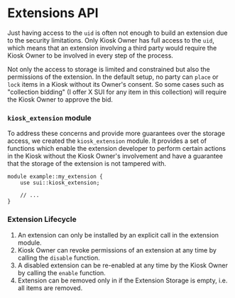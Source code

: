 # Extensions API

Just having access to the `uid` is often not enough to build an extension due to the security limitations. Only Kiosk Owner has full access to the `uid`, which means that an extension involving a third party would require the Kiosk Owner to be involved in every step of the process.

Not only the access to storage is limited and constrained but also the permissions of the extension. In the default setup, no party can `place` or `lock` items in a Kiosk without its Owner's consent. So some cases such as "collection bidding" (I offer X SUI for any item in this collection) will require the Kiosk Owner to approve the bid.

### `kiosk_extension` module

To address these concerns and provide more guarantees over the storage access, we created the `kiosk_extension` module. It provides a set of functions which enable the extension developer to perform certain actions in the Kiosk without the Kiosk Owner's involvement and have a guarantee that the storage of the extension is not tampered with.

```Move
module example::my_extension {
    use sui::kiosk_extension;

    // ...
}
```

### Extension Lifecycle

1. An extension can only be installed by an explicit call in the extension module.
2. Kiosk Owner can revoke permissions of an extension at any time by calling the `disable` function.
3. A disabled extension can be re-enabled at any time by the Kiosk Owner by calling the `enable` function.
4. Extension can be removed only in if the Extension Storage is empty, i.e. all items are removed.
